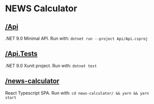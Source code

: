 # NEWS Calculator

## [/Api](/Api/)

.NET 9.0 Minimal API.
Run with: `dotnet run --project Api/Api.csproj`

## [/Api.Tests](/Api.Tests/)

.NET 9.0 Xunit project.
Run with: `dotnet test`

## [/news-calculator](/news-calculator/)

React Typescript SPA.
Run with: `cd news-calculator/ && yarn && yarn start`